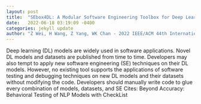 ```yaml
---
layout: post
title:  "SEbox4DL: A Modular Software Engineering Toolbox for Deep Learning Models"
date:   2022-06-18 03:19:09 -0400
categories: jekyll update
author: "Z Wei, H Wang, Z Yang, WK Chan - 2022 IEEE/ACM 44th International Conference on , 2022"
---
```

Deep learning (DL) models are widely used in software applications. Novel DL models and datasets are published from time to time. Developers may also tempt to apply new software engineering (SE) techniques on their DL models. However, no existing tool supports the applications of software testing and debugging techniques on new DL models and their datasets without modifying the code. Developers should manually write code to glue every combination of models, datasets, and SE  Cites: Beyond Accuracy: Behavioral Testing of NLP Models with CheckList